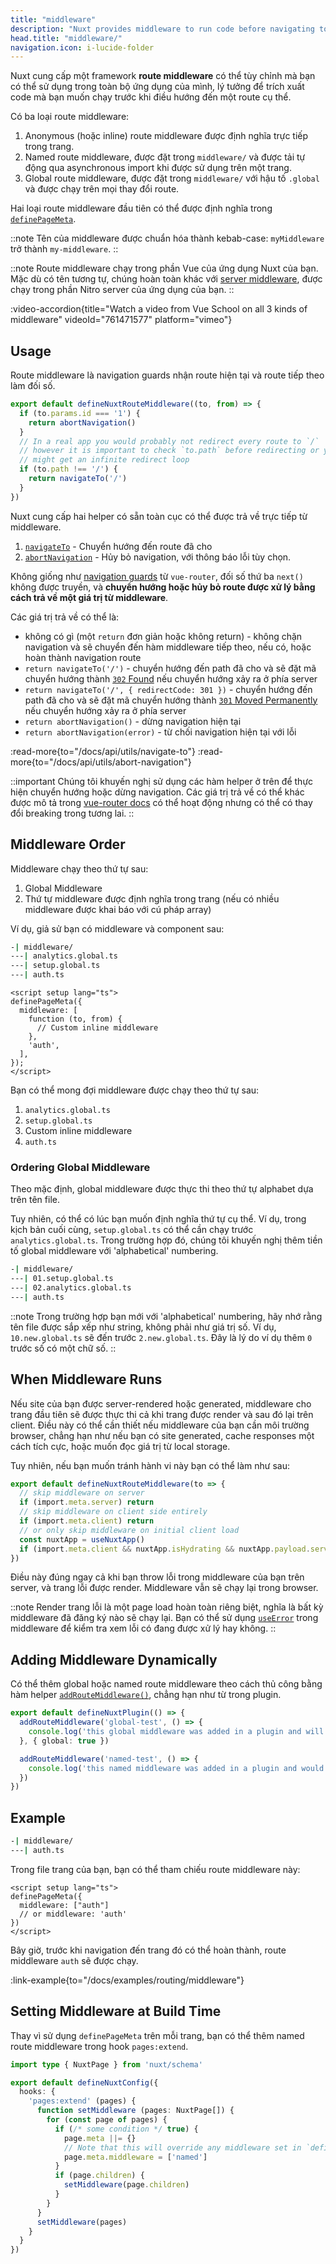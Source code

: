 ```yaml
---
title: "middleware"
description: "Nuxt provides middleware to run code before navigating to a particular route."
head.title: "middleware/"
navigation.icon: i-lucide-folder
---
```


Nuxt cung cấp một framework **route middleware** có thể tùy chỉnh mà bạn có thể sử dụng trong toàn bộ ứng dụng của mình, lý tưởng để trích xuất code mà bạn muốn chạy trước khi điều hướng đến một route cụ thể.

Có ba loại route middleware:

1. Anonymous (hoặc inline) route middleware được định nghĩa trực tiếp trong trang.
2. Named route middleware, được đặt trong `middleware/` và được tải tự động qua asynchronous import khi được sử dụng trên một trang.
3. Global route middleware, được đặt trong `middleware/` với hậu tố `.global` và được chạy trên mọi thay đổi route.

Hai loại route middleware đầu tiên có thể được định nghĩa trong [`definePageMeta`](/docs/api/utils/define-page-meta).

::note
Tên của middleware được chuẩn hóa thành kebab-case: `myMiddleware` trở thành `my-middleware`.
::

::note
Route middleware chạy trong phần Vue của ứng dụng Nuxt của bạn. Mặc dù có tên tương tự, chúng hoàn toàn khác với [server middleware](/docs/guide/directory-structure/server#server-middleware), được chạy trong phần Nitro server của ứng dụng của bạn.
::

:video-accordion{title="Watch a video from Vue School on all 3 kinds of middleware" videoId="761471577" platform="vimeo"}

## Usage

Route middleware là navigation guards nhận route hiện tại và route tiếp theo làm đối số.

```ts twoslash [middleware/my-middleware.ts]
export default defineNuxtRouteMiddleware((to, from) => {
  if (to.params.id === '1') {
    return abortNavigation()
  }
  // In a real app you would probably not redirect every route to `/`
  // however it is important to check `to.path` before redirecting or you
  // might get an infinite redirect loop
  if (to.path !== '/') {
    return navigateTo('/')
  }
})
```

Nuxt cung cấp hai helper có sẵn toàn cục có thể được trả về trực tiếp từ middleware.

1. [`navigateTo`](/docs/api/utils/navigate-to) - Chuyển hướng đến route đã cho
2. [`abortNavigation`](/docs/api/utils/abort-navigation) - Hủy bỏ navigation, với thông báo lỗi tùy chọn.

Không giống như [navigation guards](https://router.vuejs.org/guide/advanced/navigation-guards.html#global-before-guards) từ `vue-router`, đối số thứ ba `next()` không được truyền, và **chuyển hướng hoặc hủy bỏ route được xử lý bằng cách trả về một giá trị từ middleware**.

Các giá trị trả về có thể là:

* không có gì (một `return` đơn giản hoặc không return) - không chặn navigation và sẽ chuyển đến hàm middleware tiếp theo, nếu có, hoặc hoàn thành navigation route
* `return navigateTo('/')` - chuyển hướng đến path đã cho và sẽ đặt mã chuyển hướng thành [`302` Found](https://developer.mozilla.org/en-US/docs/Web/HTTP/Status/302) nếu chuyển hướng xảy ra ở phía server
* `return navigateTo('/', { redirectCode: 301 })` - chuyển hướng đến path đã cho và sẽ đặt mã chuyển hướng thành [`301` Moved Permanently](https://developer.mozilla.org/en-US/docs/Web/HTTP/Status/301) nếu chuyển hướng xảy ra ở phía server
* `return abortNavigation()` - dừng navigation hiện tại
* `return abortNavigation(error)` - từ chối navigation hiện tại với lỗi

:read-more{to="/docs/api/utils/navigate-to"}
:read-more{to="/docs/api/utils/abort-navigation"}

::important
Chúng tôi khuyến nghị sử dụng các hàm helper ở trên để thực hiện chuyển hướng hoặc dừng navigation. Các giá trị trả về có thể khác được mô tả trong [vue-router docs](https://router.vuejs.org/guide/advanced/navigation-guards.html#global-before-guards) có thể hoạt động nhưng có thể có thay đổi breaking trong tương lai.
::

## Middleware Order

Middleware chạy theo thứ tự sau:

1. Global Middleware
2. Thứ tự middleware được định nghĩa trong trang (nếu có nhiều middleware được khai báo với cú pháp array)

Ví dụ, giả sử bạn có middleware và component sau:

```bash [middleware/ directory]
-| middleware/
---| analytics.global.ts
---| setup.global.ts
---| auth.ts
```

```vue twoslash [pages/profile.vue]
<script setup lang="ts">
definePageMeta({
  middleware: [
    function (to, from) {
      // Custom inline middleware
    },
    'auth',
  ],
});
</script>
```

Bạn có thể mong đợi middleware được chạy theo thứ tự sau:

1. `analytics.global.ts`
2. `setup.global.ts`
3. Custom inline middleware
4. `auth.ts`

### Ordering Global Middleware

Theo mặc định, global middleware được thực thi theo thứ tự alphabet dựa trên tên file.

Tuy nhiên, có thể có lúc bạn muốn định nghĩa thứ tự cụ thể. Ví dụ, trong kịch bản cuối cùng, `setup.global.ts` có thể cần chạy trước `analytics.global.ts`. Trong trường hợp đó, chúng tôi khuyến nghị thêm tiền tố global middleware với 'alphabetical' numbering.

```bash [Directory structure]
-| middleware/
---| 01.setup.global.ts
---| 02.analytics.global.ts
---| auth.ts
```

::note
Trong trường hợp bạn mới với 'alphabetical' numbering, hãy nhớ rằng tên file được sắp xếp như string, không phải như giá trị số. Ví dụ, `10.new.global.ts` sẽ đến trước `2.new.global.ts`. Đây là lý do ví dụ thêm `0` trước số có một chữ số.
::

## When Middleware Runs

Nếu site của bạn được server-rendered hoặc generated, middleware cho trang đầu tiên sẽ được thực thi cả khi trang được render và sau đó lại trên client. Điều này có thể cần thiết nếu middleware của bạn cần môi trường browser, chẳng hạn như nếu bạn có site generated, cache responses một cách tích cực, hoặc muốn đọc giá trị từ local storage.

Tuy nhiên, nếu bạn muốn tránh hành vi này bạn có thể làm như sau:

```ts twoslash [middleware/example.ts]
export default defineNuxtRouteMiddleware(to => {
  // skip middleware on server
  if (import.meta.server) return
  // skip middleware on client side entirely
  if (import.meta.client) return
  // or only skip middleware on initial client load
  const nuxtApp = useNuxtApp()
  if (import.meta.client && nuxtApp.isHydrating && nuxtApp.payload.serverRendered) return
})
```

Điều này đúng ngay cả khi bạn throw lỗi trong middleware của bạn trên server, và trang lỗi được render. Middleware vẫn sẽ chạy lại trong browser.

::note
Render trang lỗi là một page load hoàn toàn riêng biệt, nghĩa là bất kỳ middleware đã đăng ký nào sẽ chạy lại. Bạn có thể sử dụng [`useError`](/docs/getting-started/error-handling#useerror) trong middleware để kiểm tra xem lỗi có đang được xử lý hay không.
::

## Adding Middleware Dynamically

Có thể thêm global hoặc named route middleware theo cách thủ công bằng hàm helper [`addRouteMiddleware()`](/docs/api/utils/add-route-middleware), chẳng hạn như từ trong plugin.

```ts twoslash
export default defineNuxtPlugin(() => {
  addRouteMiddleware('global-test', () => {
    console.log('this global middleware was added in a plugin and will be run on every route change')
  }, { global: true })

  addRouteMiddleware('named-test', () => {
    console.log('this named middleware was added in a plugin and would override any existing middleware of the same name')
  })
})
```

## Example

```bash [Directory Structure]
-| middleware/
---| auth.ts
```

Trong file trang của bạn, bạn có thể tham chiếu route middleware này:

```vue twoslash
<script setup lang="ts">
definePageMeta({
  middleware: ["auth"]
  // or middleware: 'auth'
})
</script>
```

Bây giờ, trước khi navigation đến trang đó có thể hoàn thành, route middleware `auth` sẽ được chạy.

:link-example{to="/docs/examples/routing/middleware"}

## Setting Middleware at Build Time

Thay vì sử dụng `definePageMeta` trên mỗi trang, bạn có thể thêm named route middleware trong hook `pages:extend`.

```ts twoslash [nuxt.config.ts]
import type { NuxtPage } from 'nuxt/schema'

export default defineNuxtConfig({
  hooks: {
    'pages:extend' (pages) {
      function setMiddleware (pages: NuxtPage[]) {
        for (const page of pages) {
          if (/* some condition */ true) {
            page.meta ||= {}
            // Note that this will override any middleware set in `definePageMeta` in the page
            page.meta.middleware = ['named']
          }
          if (page.children) {
            setMiddleware(page.children)
          }
        }
      }
      setMiddleware(pages)
    }
  }
})
```
